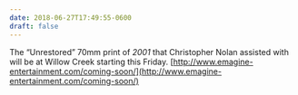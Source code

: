 ```yaml
---
date: 2018-06-27T17:49:55-0600
draft: false
---
```




The “Unrestored” 70mm print of _2001_ that Christopher Nolan assisted with will be at Willow Creek starting this Friday. [http://www.emagine-entertainment.com/coming-soon/](http://www.emagine-entertainment.com/coming-soon/)



